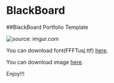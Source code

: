 # BlackBoard
##BlackBoard Portfolio Template

<img src="http://i.imgur.com/U5Ik1eP.jpg" title="source: imgur.com" />

You can download font(FFFTusj.ttf) [here](https://github.com/HartmannQ/hartmannq.github.io/releases/download/blackboard/FFFTusj.ttf).

You can download image [here](https://github.com/HartmannQ/hartmannq.github.io/releases/download/blackboard/img.zip).

Enjoy!!!



